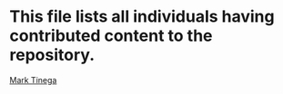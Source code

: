 # This file lists all individuals having contributed content to the repository.

[Mark Tinega](https://github.com/Markkimotho)
